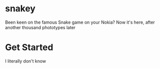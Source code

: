 # snakey
Been keen on the famous Snake game on your Nokia? Now it's here, after another thousand phototypes later

# Get Started
I literally don't know
